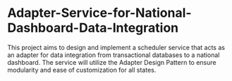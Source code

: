 # Adapter-Service-for-National-Dashboard-Data-Integration
This project aims to design and implement a scheduler service that acts as an adapter for data integration from transactional databases to a national dashboard. The service will utilize the Adapter Design Pattern to ensure modularity and ease of customization for all states. 
